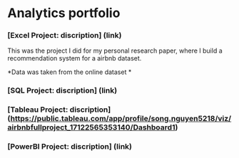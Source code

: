 # Analytics portfolio

### [Excel Project: discription] (link)

This was the project I did for my personal research paper, where I build a recommendation system for a airbnb dataset.

*Data was taken from the online dataset
*

### [SQL Project: discription] (link)



### [Tableau Project: discription] (https://public.tableau.com/app/profile/song.nguyen5218/viz/airbnbfullproject_17122565353140/Dashboard1)



### [PowerBI Project: discription] (link)

